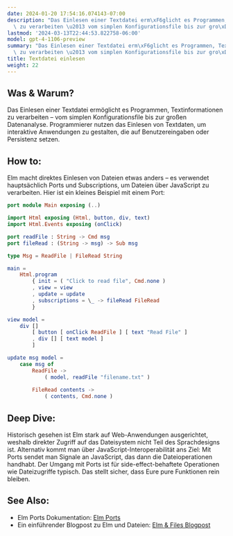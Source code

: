 ```yaml
---
date: 2024-01-20 17:54:16.074143-07:00
description: "Das Einlesen einer Textdatei erm\xF6glicht es Programmen, Textinformationen\
  \ zu verarbeiten \u2013 vom simplen Konfigurationsfile bis zur gro\xDFen Datenanalyse.\u2026"
lastmod: '2024-03-13T22:44:53.822758-06:00'
model: gpt-4-1106-preview
summary: "Das Einlesen einer Textdatei erm\xF6glicht es Programmen, Textinformationen\
  \ zu verarbeiten \u2013 vom simplen Konfigurationsfile bis zur gro\xDFen Datenanalyse.\u2026"
title: Textdatei einlesen
weight: 22
---
```


## Was & Warum?
Das Einlesen einer Textdatei ermöglicht es Programmen, Textinformationen zu verarbeiten – vom simplen Konfigurationsfile bis zur großen Datenanalyse. Programmierer nutzen das Einlesen von Textdaten, um interaktive Anwendungen zu gestalten, die auf Benutzereingaben oder Persistenz setzen.

## How to:
Elm macht direktes Einlesen von Dateien etwas anders – es verwendet hauptsächlich Ports und Subscriptions, um Dateien über JavaScript zu verarbeiten. Hier ist ein kleines Beispiel mit einem Port:

```Elm
port module Main exposing (..)

import Html exposing (Html, button, div, text)
import Html.Events exposing (onClick)

port readFile : String -> Cmd msg
port fileRead : (String -> msg) -> Sub msg

type Msg = ReadFile | FileRead String

main =
    Html.program
        { init = ( "Click to read file", Cmd.none )
        , view = view
        , update = update
        , subscriptions = \_ -> fileRead FileRead
        }

view model =
    div []
        [ button [ onClick ReadFile ] [ text "Read File" ]
        , div [] [ text model ]
        ]

update msg model =
    case msg of
        ReadFile ->
            ( model, readFile "filename.txt" )
            
        FileRead contents ->
            ( contents, Cmd.none )
```

## Deep Dive:
Historisch gesehen ist Elm stark auf Web-Anwendungen ausgerichtet, weshalb direkter Zugriff auf das Dateisystem nicht Teil des Sprachdesigns ist. Alternativ kommt man über JavaScript-Interoperabilität ans Ziel: Mit Ports sendet man Signale an JavaScript, das dann die Dateioperationen handhabt. Der Umgang mit Ports ist für side-effect-behaftete Operationen wie Dateizugriffe typisch. Das stellt sicher, dass Eure pure Funktionen rein bleiben.

## See Also:
- Elm Ports Dokumentation: [Elm Ports](https://guide.elm-lang.org/interop/ports.html)
- Ein einführender Blogpost zu Elm und Dateien: [Elm & Files Blogpost](https://elm-lang.org/news/)
